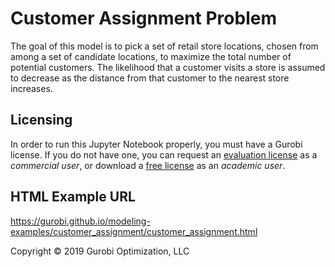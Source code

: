 # Customer Assignment Problem

The goal of this model is to pick a set of retail store locations, chosen from among a set of candidate locations, to maximize the total number of potential customers. The likelihood that a customer visits a store is assumed to decrease as the distance from that customer to the nearest store increases.

## Licensing

In order to run this Jupyter Notebook properly, you must have a Gurobi license. If you do not have one, you can request an [evaluation license](https://www.gurobi.com/downloads/request-an-evaluation-license/?utm_source=Github&utm_medium=website_JupyterME&utm_campaign=CommercialDataScience) as a *commercial user*, or download a [free license](https://www.gurobi.com/academia/academic-program-and-licenses/?utm_source=Github&utm_medium=website_JupyterME&utm_campaign=AcademicDataScience) as an *academic user*.

## HTML Example URL

https://gurobi.github.io/modeling-examples/customer_assignment/customer_assignment.html


Copyright © 2019 Gurobi Optimization, LLC
